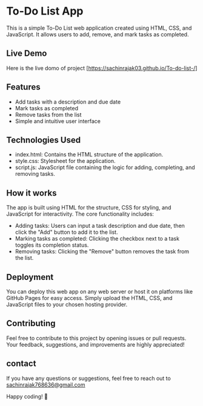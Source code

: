 
# To-Do List App

This is a simple To-Do List web application created using HTML, CSS, and JavaScript. It allows users to add, remove, and mark tasks as completed.
## Live Demo

Here is the live domo of project  [https://sachinrajak03.github.io/To-do-list-/]



## Features
- Add tasks with a description and due date
- Mark tasks as completed
- Remove tasks from the list
- Simple and intuitive user interface
## Technologies Used

- index.html: Contains the HTML structure of the application.
- style.css: Stylesheet for the application.
 - script.js: JavaScript file containing the logic for adding, completing, and removing tasks.
## How it works

The app is built using HTML for the structure, CSS for styling, and JavaScript for interactivity. The core functionality includes:

- Adding tasks: Users can input a task description and due date, then click the "Add" button to add it to the list.
- Marking tasks as completed: Clicking the checkbox next to a task toggles its completion status.
- Removing tasks: Clicking the "Remove" button removes the task from the list.
## Deployment

You can deploy this web app on any web server or host it on platforms like GitHub Pages for easy access. Simply upload the HTML, CSS, and JavaScript files to your chosen hosting provider.
## Contributing

Feel free to contribute to this project by opening issues or pull requests. Your feedback, suggestions, and improvements are highly appreciated!
## contact

If you have any questions or suggestions, feel free to reach out to sachinrajak768636@gmail.com

Happy coding! 🚀

